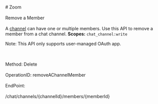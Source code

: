 <br>#     Zoom</br>
<br>Remove a Member</br>
<br> A [channel](https://support.zoom.us/hc/en-us/articles/200912909-Getting-Started-With-Channels-Group-Messaging-) can have one or multiple members. Use this API to remove a member from a chat channel.
 **Scopes:** `chat_channel:write`
 
 
  Note: This API only supports user-managed OAuth app.

</br>
<br>Method: Delete</br>
<br>OperationID: removeAChannelMember</br>
<br>EndPoint:</br>
<br>/chat/channels/{channelId}/members/{memberId}</br>
